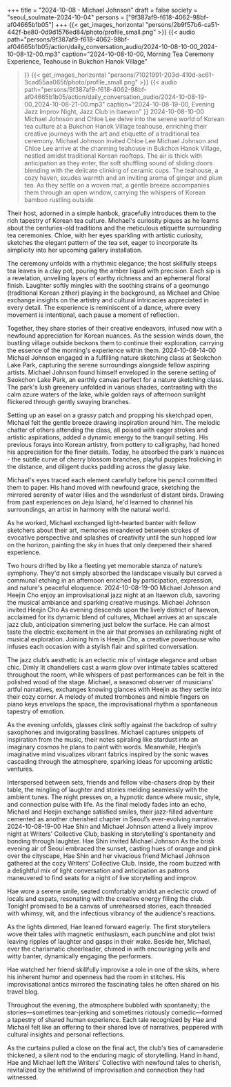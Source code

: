 +++
title = "2024-10-08 - Michael Johnson"
draft = false
society = "seoul_soulmate-2024-10-04"
persons = ["9f387af9-f618-4062-98bf-af04665b1b05"]
+++
{{< get_images_horizontal "persons/2b9f57b6-ca51-442f-be80-0d9d1576ed84/photo/profile_small.png" >}}
{{< audio
    path="persons/9f387af9-f618-4062-98bf-af04665b1b05/action/daily_conversation_audio/2024-10-08-10-00_2024-10-08-12-00.mp3" 
    caption="2024-10-08-10-00, Morning Tea Ceremony Experience, Teahouse in Bukchon Hanok Village"
>}}
{{< get_images_horizontal "persons/71021991-203d-410d-ac61-3cad55aa065f/photo/profile_small.png" >}}
{{< audio
    path="persons/9f387af9-f618-4062-98bf-af04665b1b05/action/daily_conversation_audio/2024-10-08-19-00_2024-10-08-21-00.mp3" 
    caption="2024-10-08-19-00, Evening Jazz Improv Night, Jazz Club in Itaewon"
>}}
2024-10-08-10-00
Michael Johnson and Chloe Lee delve into the serene world of Korean tea culture at a Bukchon Hanok Village teahouse, enriching their creative journeys with the art and etiquette of a traditional tea ceremony.
Michael Johnson invited Chloe Lee
Michael Johnson and Chloe Lee arrive at the charming teahouse in Bukchon Hanok Village, nestled amidst traditional Korean rooftops. The air is thick with anticipation as they enter, the soft shuffling sound of sliding doors blending with the delicate clinking of ceramic cups. The teahouse, a cozy haven, exudes warmth and an inviting aroma of ginger and plum tea. As they settle on a woven mat, a gentle breeze accompanies them through an open window, carrying the whispers of Korean bamboo rustling outside.

Their host, adorned in a simple hanbok, gracefully introduces them to the rich tapestry of Korean tea culture. Michael's curiosity piques as he learns about the centuries-old traditions and the meticulous etiquette surrounding tea ceremonies. Chloe, with her eyes sparkling with artistic curiosity, sketches the elegant pattern of the tea set, eager to incorporate its simplicity into her upcoming gallery installation.

The ceremony unfolds with a rhythmic elegance; the host skillfully steeps tea leaves in a clay pot, pouring the amber liquid with precision. Each sip is a revelation, unveiling layers of earthy richness and an ephemeral floral finish. Laughter softly mingles with the soothing strains of a geomungo (traditional Korean zither) playing in the background, as Michael and Chloe exchange insights on the artistry and cultural intricacies appreciated in every detail. The experience is reminiscent of a dance, where every movement is intentional, each pause a moment of reflection.

Together, they share stories of their creative endeavors, infused now with a newfound appreciation for Korean nuances. As the session winds down, the bustling village outside beckons them to continue their exploration, carrying the essence of the morning's experience within them.
2024-10-08-14-00
Michael Johnson engaged in a fulfilling nature sketching class at Seokchon Lake Park, capturing the serene surroundings alongside fellow aspiring artists.
Michael Johnson found himself enveloped in the serene setting of Seokchon Lake Park, an earthly canvas perfect for a nature sketching class. The park's lush greenery unfolded in various shades, contrasting with the calm azure waters of the lake, while golden rays of afternoon sunlight flickered through gently swaying branches.

Setting up an easel on a grassy patch and propping his sketchpad open, Michael felt the gentle breeze drawing inspiration around him. The melodic chatter of others attending the class, all poised with eager strokes and artistic aspirations, added a dynamic energy to the tranquil setting. His previous forays into Korean artistry, from pottery to calligraphy, had honed his appreciation for the finer details. Today, he absorbed the park's nuances - the subtle curve of cherry blossom branches, playful puppies frolicking in the distance, and diligent ducks paddling across the glassy lake.

Michael's eyes traced each element carefully before his pencil committed them to paper. His hand moved with newfound grace, sketching the mirrored serenity of water lilies and the wanderlust of distant birds. Drawing from past experiences on Jeju Island, he'd learned to channel his surroundings, an artist in harmony with the natural world.

As he worked, Michael exchanged light-hearted banter with fellow sketchers about their art, memories meandered between strokes of evocative perspective and splashes of creativity until the sun hopped low on the horizon, painting the sky in hues that only deepened their shared experience.

Two hours drifted by like a fleeting yet memorable stanza of nature’s symphony. They'd not simply absorbed the landscape visually but carved a communal etching in an afternoon enriched by participation, expression, and nature's peaceful eloquence.
2024-10-08-19-00
Michael Johnson and Heejin Cho enjoy an improvisational jazz night at an Itaewon club, savoring the musical ambiance and sparking creative musings.
Michael Johnson invited Heejin Cho
As evening descends upon the lively district of Itaewon, acclaimed for its dynamic blend of cultures, Michael arrives at an upscale jazz club, anticipation simmering just below the surface. He can almost taste the electric excitement in the air that promises an exhilarating night of musical exploration. Joining him is Heejin Cho, a creative powerhouse who infuses each occasion with a stylish flair and spirited conversation.

The jazz club’s aesthetic is an eclectic mix of vintage elegance and urban chic. Dimly lit chandeliers cast a warm glow over intimate tables scattered throughout the room, while whispers of past performances can be felt in the polished wood of the stage. Michael, a seasoned observer of musicians’ artful narratives, exchanges knowing glances with Heejin as they settle into their cozy corner. A melody of muted trombones and nimble fingers on piano keys envelops the space, the improvisational rhythm a spontaneous tapestry of emotion.

As the evening unfolds, glasses clink softly against the backdrop of sultry saxophones and invigorating basslines. Michael captures snippets of inspiration from the music, their notes spiraling like stardust into an imaginary cosmos he plans to paint with words. Meanwhile, Heejin’s imaginative mind visualizes vibrant fabrics inspired by the sonic waves cascading through the atmosphere, sparking ideas for upcoming artistic ventures.

Interspersed between sets, friends and fellow vibe-chasers drop by their table, the mingling of laughter and stories melding seamlessly with the ambient tunes. The night presses on, a hypnotic dance where music, style, and connection pulse with life. As the final melody fades into an echo, Michael and Heejin exchange satisfied smiles, their jazz-filled adventure cemented as another cherished chapter in Seoul’s ever-evolving narrative.
2024-10-08-19-00
Hae Shin and Michael Johnson attend a lively improv night at Writers' Collective Club, basking in storytelling's spontaneity and bonding through laughter.
Hae Shin invited Michael Johnson
As the brisk evening air of Seoul embraced the sunset, casting hues of orange and pink over the cityscape, Hae Shin and her vivacious friend Michael Johnson gathered at the cozy Writers' Collective Club. Inside, the room buzzed with a delightful mix of light conversation and anticipation as patrons maneuvered to find seats for a night of live storytelling and improv.

Hae wore a serene smile, seated comfortably amidst an eclectic crowd of locals and expats, resonating with the creative energy filling the club. Tonight promised to be a canvas of unrehearsed stories, each threaded with whimsy, wit, and the infectious vibrancy of the audience's reactions.

As the lights dimmed, Hae leaned forward eagerly. The first storytellers wove their tales with magnetic enthusiasm, each punchline and plot twist leaving ripples of laughter and gasps in their wake. Beside her, Michael, ever the charismatic cheerleader, chimed in with encouraging yells and witty banter, dynamically engaging the performers.

Hae watched her friend skillfully improvise a role in one of the skits, where his inherent humor and openness had the room in stitches. His improvisational antics mirrored the fascinating tales he often shared on his travel blog.

Throughout the evening, the atmosphere bubbled with spontaneity; the stories—sometimes tear-jerking and sometimes riotously comedic—formed a tapestry of shared human experience. Each tale recognized by Hae and Michael felt like an offering to their shared love of narratives, peppered with cultural insights and personal reflections.

As the curtains pulled a close on the final act, the club's ties of camaraderie thickened, a silent nod to the enduring magic of storytelling. Hand in hand, Hae and Michael left the Writers' Collective with newfound tales to cherish, revitalized by the whirlwind of improvisation and connection they had witnessed.

